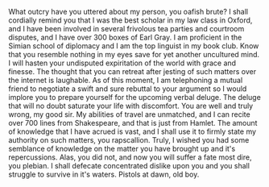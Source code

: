 What outcry have you uttered about my person, you oafish brute? I shall cordially remind you that I was the best scholar in my law class in Oxford, and I have been involved in several frivolous tea parties and courtroom disputes, and I have over 300 boxes of Earl Gray. I am proficient in the Simian school of diplomacy and I am the top linguist in my book club. Know that you resemble nothing in my eyes save for yet another uncultured mind. I will hasten your undisputed expiritation of the world with grace and finesse. The thought that you can retreat after jesting of such matters over the internet is laughable. As of this moment, I am telephoning a mutual friend to negotiate a swift and sure rebuttal to your argument so I would implore you to prepare yourself for the upcoming verbal deluge. The deluge that will no doubt saturate your life with discomfort. You are well and truly wrong, my good sir. My abilities of travel are unmatched, and I can recite over 700 lines from Shakespeare, and that is just from Hamlet. The amount of knowledge that I have acrued is vast, and I shall use it to firmly state my authority on such matters, you rapscallion. Truly, I wished you had some semblance of knowledge on the matter you have brought up and it's repercussions. Alas, you did not, and now you will suffer a fate most dire, you plebian. I shall defecate concentrated dislike upon you and you shall struggle to survive in it's waters. Pistols at dawn, old boy.
